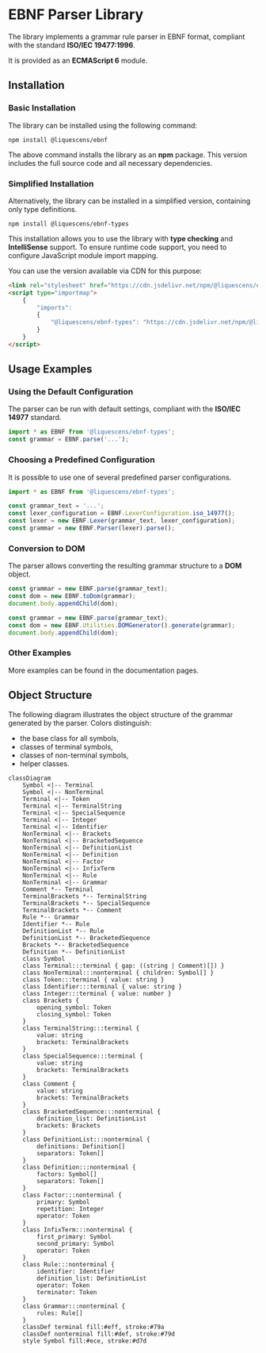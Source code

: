 # EBNF Parser Library

The library implements a grammar rule parser in EBNF format, compliant with the standard __ISO/IEC 19477:1996__.

It is provided as an __ECMAScript 6__ module.

## Installation

### Basic Installation

The library can be installed using the following command:

```
npm install @liquescens/ebnf
```

The above command installs the library as an __npm__ package. This version includes the full source code and all necessary dependencies.

### Simplified Installation

Alternatively, the library can be installed in a simplified version, containing only type definitions.

```
npm install @liquescens/ebnf-types
```

This installation allows you to use the library with __type checking__ and __IntelliSense__ support. To ensure runtime code support, you need to configure JavaScript module import mapping.

You can use the version available via CDN for this purpose:

```html
<link rel="stylesheet" href="https://cdn.jsdelivr.net/npm/@liquescens/ebnf/default.css" />
<script type="importmap">
    {
        "imports":
        {
            "@liquescens/ebnf-types": "https://cdn.jsdelivr.net/npm/@liquescens/ebnf/index.js",
        }
    }
</script>
```

## Usage Examples

### Using the Default Configuration

The parser can be run with default settings, compliant with the __ISO/IEC 14977__ standard.

```javascript
import * as EBNF from '@liquescens/ebnf-types';
const grammar = EBNF.parse('...');
```

### Choosing a Predefined Configuration

It is possible to use one of several predefined parser configurations.

```javascript
import * as EBNF from '@liquescens/ebnf-types';

const grammar_text = '...';
const lexer_configuration = EBNF.LexerConfiguration.iso_14977();
const lexer = new EBNF.Lexer(grammar_text, lexer_configuration);
const grammar = new EBNF.Parser(lexer).parse();
```

### Conversion to DOM

The parser allows converting the resulting grammar structure to a __DOM__ object.

```javascript
const grammar = new EBNF.parse(grammar_text);
const dom = new EBNF.toDom(grammar);
document.body.appendChild(dom);
```

```javascript
const grammar = new EBNF.parse(grammar_text);
const dom = new EBNF.Utilities.DOMGenerator().generate(grammar);
document.body.appendChild(dom);
```

### Other Examples

More examples can be found in the documentation pages.

## Object Structure

The following diagram illustrates the object structure of the grammar generated by the parser. Colors distinguish:

- the base class for all symbols,
- classes of terminal symbols,
- classes of non-terminal symbols,
- helper classes.

```mermaid
classDiagram
    Symbol <|-- Terminal
    Symbol <|-- NonTerminal
    Terminal <|-- Token
    Terminal <|-- TerminalString
    Terminal <|-- SpecialSequence
    Terminal <|-- Integer
    Terminal <|-- Identifier
    NonTerminal <|-- Brackets
    NonTerminal <|-- BracketedSequence
    NonTerminal <|-- DefinitionList
    NonTerminal <|-- Definition
    NonTerminal <|-- Factor
    NonTerminal <|-- InfixTerm
    NonTerminal <|-- Rule
    NonTerminal <|-- Grammar
    Comment *-- Terminal
    TerminalBrackets *-- TerminalString
    TerminalBrackets *-- SpecialSequence
    TerminalBrackets *-- Comment
    Rule *-- Grammar
    Identifier *-- Rule
    DefinitionList *-- Rule
    DefinitionList *-- BracketedSequence
    Brackets *-- BracketedSequence
    Definition *-- DefinitionList
    class Symbol
    class Terminal:::terminal { gap: ((string | Comment)[]) }
    class NonTerminal:::nonterminal { children: Symbol[] }
    class Token:::terminal { value: string }
    class Identifier:::terminal { value: string }
    class Integer:::terminal { value: number }
    class Brackets {
        opening_symbol: Token
        closing_symbol: Token
    }
    class TerminalString:::terminal { 
        value: string
        brackets: TerminalBrackets 
    }
    class SpecialSequence:::terminal {
        value: string
        brackets: TerminalBrackets 
    }
    class Comment {
        value: string
        brackets: TerminalBrackets 
    }
    class BracketedSequence:::nonterminal {
        definition_list: DefinitionList
        brackets: Brackets
    }
    class DefinitionList:::nonterminal {
        definitions: Definition[]
        separators: Token[]
    }
    class Definition:::nonterminal {
        factors: Symbol[]
        separators: Token[]
    }
    class Factor:::nonterminal {
        primary: Symbol
        repetition: Integer
        operator: Token
    }
    class InfixTerm:::nonterminal {
        first_primary: Symbol
        second_primary: Symbol
        operator: Token
    }
    class Rule:::nonterminal {
        identifier: Identifier
        definition_list: DefinitionList
        operator: Token
        terminator: Token
    }
    class Grammar:::nonterminal {
        rules: Rule[]
    }
    classDef terminal fill:#eff, stroke:#79a
    classDef nonterminal fill:#def, stroke:#79d
    style Symbol fill:#ece, stroke:#d7d
```
